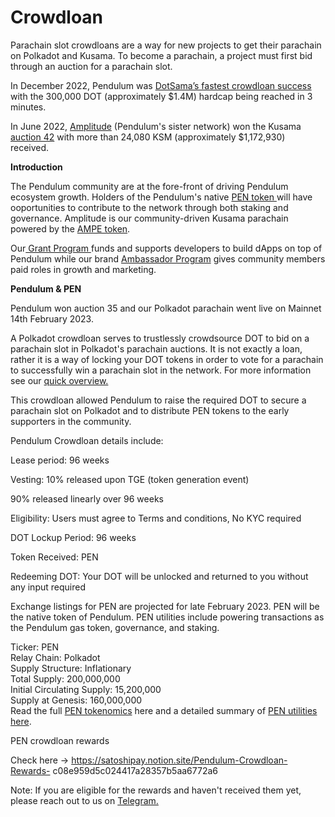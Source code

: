 # Crowdloan

Parachain slot crowdloans are a way for new projects to get their parachain on Polkadot and Kusama. To become a parachain, a project must first bid through an auction for a parachain slot.

In December 2022, Pendulum was [DotSama’s fastest crowdloan success ](https://medium.com/pendulum-chain/pendulum-wins-polkadot-parachain-in-3-minutes-dfc206ed01ce)with the 300,000 DOT (approximately $1.4M) hardcap being reached in 3 minutes.

In June 2022, [Amplitude](https://pendulumchain.org/amplitude) (Pendulum's sister network) won the Kusama [auction 42](https://medium.com/pendulum-chain/amplitude-wins-kusama-parachain-slot-80e07781ddbd) with more than 24,080 KSM (approximately $1,172,930) received.



**Introduction**

The Pendulum community are at the fore-front of driving Pendulum ecosystem growth. Holders of the Pendulum's native [PEN token ](https://medium.com/pendulum-chain/what-is-the-utility-of-pen-b278f84e8b0d)will have ooportunities to contribute to the network through both staking and governance. Amplitude is our community-driven Kusama parachain powered by the [AMPE token](https://medium.com/pendulum-chain/amplitude-wins-kusama-parachain-slot-80e07781ddbd).

Our[ Grant Program ](https://medium.com/pendulum-chain/pendulum-launches-ecosystem-grant-program-c193237305ce)funds and supports developers to build dApps on top of Pendulum while our brand [Ambassador Program](https://medium.com/pendulum-chain/the-pendulum-ambassador-program-wants-you-b0df38fd2624) gives community members paid roles in growth and marketing.



**Pendulum & PEN**

Pendulum won auction 35 and our Polkadot parachain went live on Mainnet 14th February 2023.

A Polkadot crowdloan serves to trustlessly crowdsource DOT to bid on a parachain slot in Polkadot's parachain auctions. It is not exactly a loan, rather it is a way of locking your DOT tokens in order to vote for a parachain to successfully win a parachain slot in the network. For more information see our [quick overview.](https://pendulum-chain.medium.com/parachain-auctions-and-crowdloans-on-polkadot-kusama-a-quick-overview-2e4892a0ec90)

This crowdloan allowed Pendulum to raise the required DOT to secure a parachain slot on Polkadot and to distribute PEN tokens to the early supporters in the community.

Pendulum Crowdloan details include:

Lease period: 96 weeks

Vesting: 10% released upon TGE (token generation event)

90% released linearly over 96 weeks

Eligibility: Users must agree to Terms and conditions, No KYC required

DOT Lockup Period: 96 weeks

Token Received: PEN

Redeeming DOT: Your DOT will be unlocked and returned to you without any input required

Exchange listings for PEN are projected for late February 2023. PEN will be the native token of Pendulum. PEN utilities include powering transactions as the Pendulum gas token, governance, and staking.

Ticker: PEN\
Relay Chain: Polkadot\
Supply Structure: Inflationary\
Total Supply: 200,000,000\
Initial Circulating Supply: 15,200,000\
Supply at Genesis: 160,000,000\
Read the full [PEN tokenomics](https://medium.com/pendulum-chain/what-is-the-utility-of-pen-b278f84e8b0d) here and a detailed summary of [PEN utilities here](https://medium.com/pendulum-chain/what-is-the-utility-of-pen-b278f84e8b0d).

PEN crowdloan rewards

Check here -> https://satoshipay.notion.site/Pendulum-Crowdloan-Rewards- c08e959d5c024417a28357b5aa6772a6

Note: If you are eligible for the rewards and haven't received them yet, please reach out to us on [Telegram.](https://t.me/pendulum\_community)
